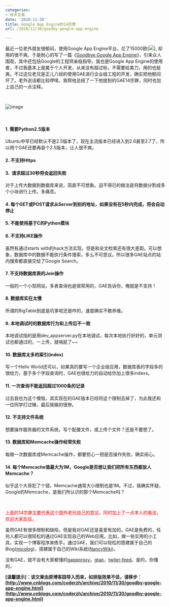```yaml
---
categories:
- 技术文章
date: '2010-11-30'
title: Google App Engine的14宗罪
url: /2010/11/30/goodby-google-app-engine

---
```



最近一位老外朋友很郁闷，使用Google App Engine平台，花了15000欧(![](http://www.cnblogs.com/Emoticons/QQ/01.gif)), 却用的很不爽。于是耐心的写了一篇《[Goodbye Google App Engine](http://www.carlosble.com/?p=719)》，引来众人围观，其中还包括Google的工程师亲临指导。我也是Google App Engine的使用者，不过我基本上是属于个人开发，从来没有超过标，不需要给美刀，用的也挺爽。不过这位老兄是正儿八经的使用GAE进行企业级工程的开发，确实把他郁闷坏了。老外说话都比较啰嗦，我帮他总结了一下他提到的GAE14宗罪，同时也加上自己的一点注释。

&nbsp;

![image](http://images.cnblogs.com/cnblogs_com/coderzh/Windows-Live-Writer/a06c36f0ed3d_930/image_thumb.png "image")

&nbsp;

#### 1. 需要Python2.5版本

Ubuntu中早已经默认不是2.5版本了，现在主流版本已经进入到2.6甚至2.7了，所以用个GAE还要再装个2.5版本，让人很不爽。

#### 2. 不支持Https

#### 3.&nbsp; 请求超过30秒将会返回失败

对于上传大数据到数据库来说，简直不可想象。迫不得已的做法是将数据分割成多个小块进行上传。多痛苦。

#### 4. 每个GET或POST请求从Server到别的地址，如果没有在5秒内完成，将会自动停止

#### 5. 不能使用基于C的Python模块

#### 6. 不支持LIKE操作

虽然有通过starts with的hack方法实现，但是和全文检索还有很大差距。可以想象，数据库中的数据不能执行条件搜索，多么不可思议。所以很多GAE站点的站内搜索都直接交给了Google Search。

#### 7. 不支持数据库表的Join操作

一般的一个小型网站，多表查询也是很常用的，GAE告诉你，俺就是不支持！

#### 8. 数据库实在太慢

所谓的BigTable到底是坑爹呢还是咋的，速度确实不敢恭维。

#### 9. 本地调试时的数据库行为和上传后不一致

本地调试指的是用dev_appserver.py在本地调试，每次本地执行好好的，单元测试也都通过的，一上传，就嗝屁了~~

#### 10. 数据库太多的索引(index)

写一个Hello World还可以，如果真的要写一个企业级应用，数据库表的字段多的很给力，基于多个字段查询时，GAE也很给力的自动给你加上很多indexs。

#### 11. 一次查询不能返回超过1000条的记录

过去我也为这个懊恼，其实现在的GAE版本已经将这个限制去掉了，为此我还和一位同学打过赌，最后我输的很惨。

#### 12. 不支持文件系统

想要操作服务器的文件系统，写个配置文件，或上传个文件？还是不要想了。

#### 13. 数据库和Memcache操作经常失败

每做一次数据库或Memcache操作，都要担心一把是否操作失败，确实闹心。

#### 14. 每个Memcache值最大为1M，Google是否想让我们把所有东西都放人Memcache？

似乎这个大哥犯了个错，Memcache通常大小限制也是1M。不过，我确实怀疑，Google的Memcache，是我们所认识的那个Memcache吗？

&nbsp;

<span style="color: red;">上面的14宗罪主要代表这个国外老兄自己的意见，同时加上了一点本人的看法，欢迎大家反驳。</span>

虽然GAE有很多限制和缺陷，但是我对GAE还是喜爱有加的。GAE是免费的，任何人都可以很轻松的通过GAE实现自己的Web应用。比如，做一些实用的小工具，实现一个博客程序来练手。通过GAE，我们可以轻松的搭建属于自己的Blog([micolog](http://micolog.xuming.net/zh-cn))，搭建属于自己的Wiki系统([NancyWiki](http://code.google.com/p/nancywiki/))。

没有GAE，就不会有大家都懂的[gappproxy](http://www.cnblogs.com/coderzh/admin/www.williamlong.info/archives/1697.html)，[gtap](http://code.google.com/p/gtap/)，[twiter-feed](http://code.google.com/p/twitter-feed/)。是的，你懂的。

**[温馨提示]：该文章由原博客园导入而来，如排版效果不佳，请移步：[http://www.cnblogs.com/coderzh/archive/2010/11/30/goodby-google-app-engine.html](http://www.cnblogs.com/coderzh/archive/2010/11/30/goodby-google-app-engine.html)**